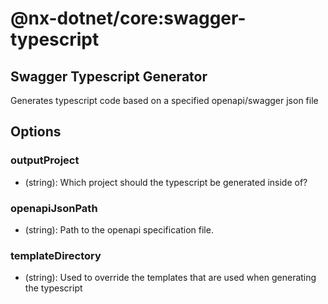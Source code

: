 # @nx-dotnet/core:swagger-typescript

## Swagger Typescript Generator

Generates typescript code based on a specified openapi/swagger json file

## Options

### <span className="required">outputProject</span>

- (string): Which project should the typescript be generated inside of?

### <span className="required">openapiJsonPath</span>

- (string): Path to the openapi specification file.

### templateDirectory

- (string): Used to override the templates that are used when generating the typescript
